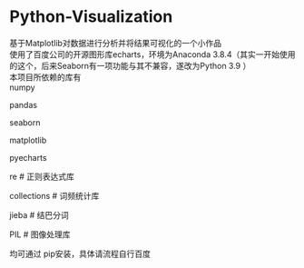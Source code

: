 # Python-Visualization
基于Matplotlib对数据进行分析并将结果可视化的一个小作品<br>
使用了百度公司的开源图形库echarts，环境为Anaconda 3.8.4（其实一开始使用的这个，后来Seaborn有一项功能与其不兼容，遂改为Python 3.9 ）<br>
本项目所依赖的库有  
numpy

pandas 


seaborn 


matplotlib


pyecharts


re # 正则表达式库


collections # 词频统计库


jieba # 结巴分词


PIL # 图像处理库


均可通过 pip安装，具体请流程自行百度
